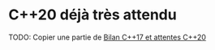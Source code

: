 C++20 déjà très attendu
=======================

TODO: Copier une partie de [Bilan C++17 et attentes C++20](2016_n5_Bilan-Cpp17-et-attentes-Cpp20.md) 
